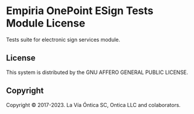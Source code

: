 ﻿# Empiria OnePoint ESign Tests Module License

Tests suite for electronic sign services module.

## License

This system is distributed by the GNU AFFERO GENERAL PUBLIC LICENSE.

## Copyright

Copyright © 2017-2023. La Vía Óntica SC, Ontica LLC and colaborators.

